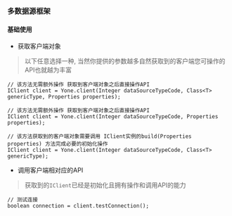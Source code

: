 ### 多数据源框架

#### 基础使用

- 获取客户端对象

> 以下任意选择一种, 当然你提供的参数越多自然获取到的客户端您可操作的API也就越为丰富

```
// 该方法无需额外操作 获取到客户端对象之后直接操作API
IClient client = Yone.client(Integer dataSourceTypeCode, Class<T> genericType, Properties properties);

// 该方法无需额外操作 获取到客户端对象之后直接操作API
IClient client = Yone.client(Integer dataSourceTypeCode, Properties properties);

// 该方法获取到的客户端对象需要调用 IClient实例的build(Properties properties) 方法完成必要的初始化操作
IClient client = Yone.client(Integer dataSourceTypeCode, Class<T> genericType);
```

- 调用客户端相对应的API

> 获取到的`IClient`已经是初始化且拥有操作和调用API的能力

```
// 测试连接
boolean connection = client.testConnection();
```


